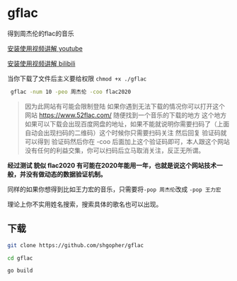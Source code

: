 # gflac
得到周杰伦的flac的音乐

[安装使用视频讲解 youtube](https://www.youtube.com/watch?v=RYdAtgvcpzY)

[安装使用视频讲解 bilibili](https://www.bilibili.com/video/BV1qk4y1z77K/)


当你下载了文件后主义要给权限 `chmod +x ./gflac`
```bash
 gflac -num 10 -peo 周杰伦 -coo flac2020
```
> 因为此网站有可能会限制登陆 如果你遇到无法下载的情况你可以打开这个网站 https://www.52flac.com/  随便找到一个音乐的下载的地方
这个地方如果可以下载会出现百度网盘的地址，如果不能就说明你需要扫码了（上面自动会出现扫码的二维码）这个时候你只需要扫码关注 然后回复
验证码就可以得到 验证码然后你在 -coo 后面加上这个验证码即可，本人跟这个网站没有任何的利益交集，你可以扫码后立马取消关注，反正无所谓。

**经过测试 貌似 flac2020 有可能在2020年能用一年，也就是说这个网站技术一般，并没有做动态的数据验证机制。**

同样的如果你想得到比如王力宏的音乐，只需要将`-pop 周杰伦`改成 `-pop 王力宏`

理论上你不实用姓名搜索，搜索具体的歌名也可以出现。
## 下载

```bash
git clone https://github.com/shgopher/gflac

cd gflac

go build

```

